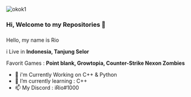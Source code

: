 ![okok1](https://user-images.githubusercontent.com/68218339/120883286-f0febc00-c60e-11eb-94a5-88a52e4a894d.gif)
### Hi, Welcome to my Repositories 👋

###
Hello, my name is Rio

i Live in **Indonesia, Tanjung Selor**

Favorit Games : **Point blank, Growtopia, Counter-Strike Nexon Zombies**
- 🔭 i'm Currently Working on C++ & Python
- 🌱 I’m currently learning : C++
- 📫 My Discord : iRio#1000
###
